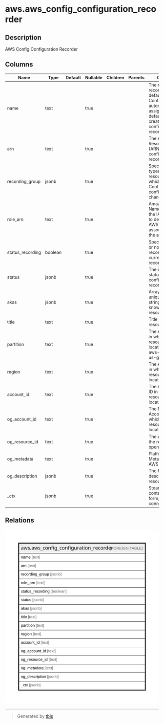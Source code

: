 # aws.aws_config_configuration_recorder

## Description

AWS Config Configuration Recorder

## Columns

| Name | Type | Default | Nullable | Children | Parents | Comment |
| ---- | ---- | ------- | -------- | -------- | ------- | ------- |
| name | text |  | true |  |  | The name of the recorder. By default, AWS Config automatically assigns the name default when creating the configuration recorder. |
| arn | text |  | true |  |  | The Amazon Resource Name (ARN) of the configuration recorder. |
| recording_group | jsonb |  | true |  |  | Specifies the types of AWS resources for which AWS Config records configuration changes. |
| role_arn | text |  | true |  |  | Amazon Resource Name (ARN) of the IAM role used to describe the AWS resources associated with the account. |
| status_recording | boolean |  | true |  |  | Specifies whether or not the recorder is currently recording. |
| status | jsonb |  | true |  |  | The current status of the configuration recorder. |
| akas | jsonb |  | true |  |  | Array of globally unique identifier strings (also known as) for the resource. |
| title | text |  | true |  |  | Title of the resource. |
| partition | text |  | true |  |  | The AWS partition in which the resource is located (aws, aws-cn, or aws-us-gov). |
| region | text |  | true |  |  | The AWS Region in which the resource is located. |
| account_id | text |  | true |  |  | The AWS Account ID in which the resource is located. |
| og_account_id | text |  | true |  |  | The Platform Account ID in which the resource is located. |
| og_resource_id | text |  | true |  |  | The unique ID of the resource in opengovernance. |
| og_metadata | text |  | true |  |  | Platform Metadata of the AWS resource. |
| og_description | jsonb |  | true |  |  | The full model description of the resource |
| _ctx | jsonb |  | true |  |  | Steampipe context in JSON form, e.g. connection_name. |

## Relations

![er](aws.aws_config_configuration_recorder.svg)

---

> Generated by [tbls](https://github.com/k1LoW/tbls)
